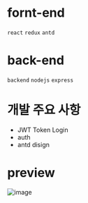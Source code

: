 # fornt-end

`react` `redux` `antd`

# back-end

`backend` `nodejs` `express`

# 개발 주요 사항

- JWT Token Login
- auth
- antd disign

# preview 

![image](https://user-images.githubusercontent.com/72514247/107620485-1cdce700-6c98-11eb-91f6-3011c4e01522.png)
